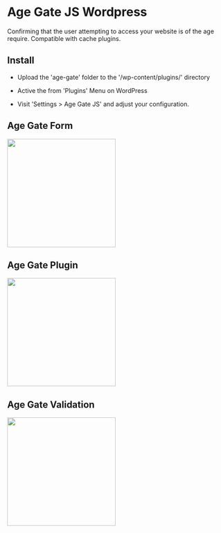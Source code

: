 # Age Gate JS Wordpress

Confirming that the user attempting to access your website is of the age require. Compatible with cache plugins.

## Install

- Upload the 'age-gate' folder to the '/wp-content/plugins/' directory

- Active the from 'Plugins' Menu on WordPress

- Visit 'Settings > Age Gate JS' and adjust your configuration.


## Age Gate Form
<img src="http://i.imgur.com/yxNIiHJ.png" width="250">

## Age Gate Plugin
<img src="http://i.imgur.com/QmB6Q6Pg.png" width="250">

## Age Gate Validation
<img src="http://i.imgur.com/eCBdNao.png" width="250">


